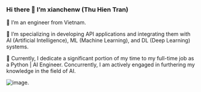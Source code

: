 ### Hi there 👋 I’m xianchenw (Thu Hien Tran)

💁 I’m an engineer from Vietnam.

🔨 I’m specializing in developing API applications and integrating them with AI (Artificial Intelligence), ML (Machine Learning), and DL (Deep Learning) systems.

🌱 Currently, I dedicate a significant portion of my time to my full-time job as a Python | AI Engineer. Concurrently, I am actively engaged in furthering my knowledge in the field of AI.

![image](https://i.pinimg.com/originals/8f/ef/2e/8fef2e8c3b0b91c868824cf7cebc3f97.gif).

